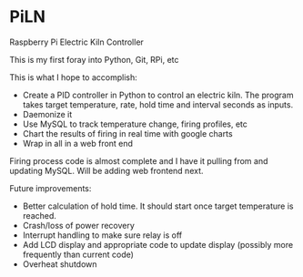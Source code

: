 # PiLN
Raspberry Pi Electric Kiln Controller

This is my first foray into Python, Git, RPi, etc

This is what I hope to accomplish:

- Create a PID controller in Python to control an electric kiln. The program takes target temperature, rate, hold time and interval seconds as inputs.
- Daemonize it
- Use MySQL to track temperature change, firing profiles, etc
- Chart the results of firing in real time with google charts
- Wrap in all in a web front end

Firing process code is almost complete and I have it pulling from and updating MySQL. Will be adding web frontend next.

Future improvements:
- Better calculation of hold time. It should start once target temperature is reached.
- Crash/loss of power recovery
- Interrupt handling to make sure relay is off
- Add LCD display and appropriate code to update display (possibly more frequently than current code)
- Overheat shutdown
